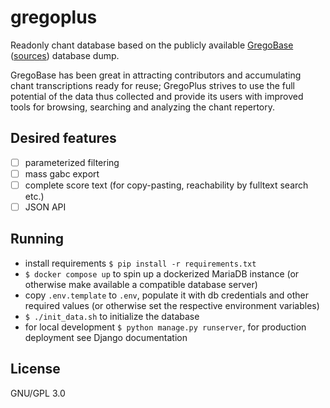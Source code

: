 # gregoplus

Readonly chant database based on the publicly available
[GregoBase](https://gregobase.selapa.net/)
([sources](https://github.com/olivierberten/GregoBase))
database dump.

GregoBase has been great in attracting contributors and accumulating
chant transcriptions ready for reuse;
GregoPlus strives to use the full potential of the data thus collected
and provide its users with improved tools for browsing, searching
and analyzing the chant repertory.

## Desired features

- [ ] parameterized filtering
- [ ] mass gabc export
- [ ] complete score text (for copy-pasting, reachability by fulltext search etc.)
- [ ] JSON API

## Running

* install requirements `$ pip install -r requirements.txt`
* `$ docker compose up` to spin up a dockerized MariaDB instance
  (or otherwise make available a compatible database server)
* copy `.env.template` to `.env`, populate it with db credentials and other required values
  (or otherwise set the respective environment variables)
* `$ ./init_data.sh` to initialize the database
* for local development `$ python manage.py runserver`, for production deployment see Django documentation

## License

GNU/GPL 3.0
